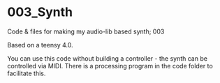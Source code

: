 # 003_Synth
Code &amp; files for making my audio-lib based synth; 003

Based on a teensy 4.0.

You can use this code without building a controller - the synth can be controlled via MIDI. There is a processing program in the code folder to facilitate this.
